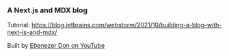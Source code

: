 ### A Next.js and MDX blog

Tutorial: https://blog.jetbrains.com/webstorm/2021/10/building-a-blog-with-next-js-and-mdx/

Built by [Ebenezer Don on YouTube](https://youtube.com/ebenezerdon)
